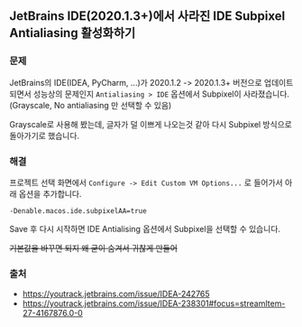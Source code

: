 ## JetBrains IDE(2020.1.3+)에서 사라진 IDE Subpixel Antialiasing 활성화하기

### 문제
JetBrains의 IDE(IDEA, PyCharm, ...)가 2020.1.2 -> 2020.1.3+ 버전으로 업데이트 되면서 성능상의 문제인지 `Antialiasing > IDE` 옵션에서 Subpixel이 사라졌습니다.
(Grayscale, No antialiasing 만 선택할 수 있음)

Grayscale로 사용해 봤는데, 글자가 덜 이쁘게 나오는것 같아 다시 Subpixel 방식으로 돌아가기로 했습니다.

### 해결
프로젝트 선택 화면에서 `Configure -> Edit Custom VM Options...` 로 들어가서 아래 옵션을 추가합니다.
```
-Denable.macos.ide.subpixelAA=true
``` 
Save 후 다시 시작하면 IDE Antialising 옵션에서 Subpixel을 선택할 수 있습니다.

~~기본값을 바꾸면 되지 왜 굳이 숨겨서 귀찮게 만들어~~

### 출처
- https://youtrack.jetbrains.com/issue/IDEA-242765
- https://youtrack.jetbrains.com/issue/IDEA-238301#focus=streamItem-27-4167876.0-0